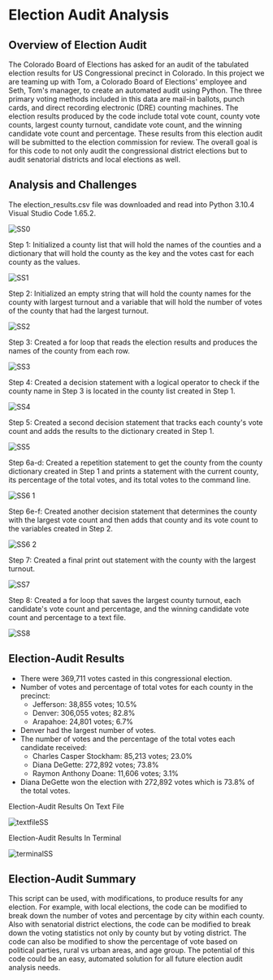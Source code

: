 # Election Audit Analysis
## Overview of Election Audit
The Colorado Board of Elections has asked for an audit of the tabulated election results for US Congressional precinct in Colorado. In this project we are teaming up with Tom, a Colorado Board of Elections' employee and Seth, Tom's manager, to create an automated audit using Python. The three primary voting methods included in this data are mail-in ballots, punch cards, and direct recording electronic (DRE) counting machines. The election results produced by the code include total vote count, county vote counts, largest county turnout, candidate vote count, and the winning candidate vote count and percentage. These results from this election audit will be submitted to the election commission for review. The overall goal is for this code to not only audit the congressional district elections but to audit senatorial districts and local elections as well.

## Analysis and Challenges
The election_results.csv file was downloaded and read into Python 3.10.4 Visual Studio Code 1.65.2.

![SS0](https://user-images.githubusercontent.com/57520471/160316678-d1884fb1-b671-4bdc-bd92-85ea0326348a.png)

Step 1: Initialized a county list that will hold the names of the counties and a dictionary that will hold the county as the key and the votes cast for each county as the values.

![SS1](https://user-images.githubusercontent.com/57520471/160316704-cba25828-eeca-44a2-90b4-a6f1faf4ddc2.png)

Step 2: Initialized an empty string that will hold the county names for the county with largest turnout and a variable that will hold the number of votes of the county that had the largest turnout.

![SS2](https://user-images.githubusercontent.com/57520471/160316717-efdf3fe0-d836-471a-bb04-525843989cf9.png)

Step 3: Created a for loop that reads the election results and produces the names of the county from each row.

![SS3](https://user-images.githubusercontent.com/57520471/160316754-88b68ed4-354f-4248-8e7d-88a0045ef8a8.png)

Step 4: Created a decision statement with a logical operator to check if the county name in Step 3 is located in the county list created in Step 1. 

![SS4](https://user-images.githubusercontent.com/57520471/160316726-07b8e8f2-709c-4830-9dd0-8b96ee468700.png)

Step 5: Created a second decision statement that tracks each county's vote count and adds the results to the dictionary created in Step 1.

![SS5](https://user-images.githubusercontent.com/57520471/160316765-1095a74c-9417-4f08-bb81-6341e4af755e.png)

Step 6a-d: Created a repetition statement to get the county from the county dictionary created in Step 1 and prints a statement with the current county, its percentage of the total votes, and its total votes to the command line.

![SS6 1](https://user-images.githubusercontent.com/57520471/160316773-f6cbd469-5329-4f88-9a7c-997f9e9bebf1.png)

Step 6e-f: Created another decision statement that determines the county with the largest vote count and then adds that county and its vote count to the variables created in Step 2.

![SS6 2](https://user-images.githubusercontent.com/57520471/160316778-8095096f-3512-4412-be42-2e709d235bb1.png)

Step 7: Created a final print out statement with the county with the largest turnout. 

![SS7](https://user-images.githubusercontent.com/57520471/160317287-ef7920c8-b20d-40ea-84b8-c1203b5ba8c3.png)


Step 8: Created a for loop that saves the largest county turnout, each candidate's vote count and percentage, and the winning candidate vote count and percentage to a text file. 

![SS8](https://user-images.githubusercontent.com/57520471/160316794-a1bad085-60d4-4039-851e-59661f485be1.png)

## Election-Audit Results
* There were 369,711 votes casted in this congressional election.
* Number of votes and percentage of total votes for each county in the precinct:
  * Jefferson: 38,855 votes; 10.5%
  * Denver: 306,055 votes; 82.8%
  * Arapahoe: 24,801 votes; 6.7%
* Denver had the largest number of votes.
* The number of votes and the percentage of the total votes each candidate received:
  * Charles Casper Stockham: 85,213 votes; 23.0%
  * Diana DeGette: 272,892 votes; 73.8%
  * Raymon Anthony Doane: 11,606 votes; 3.1%
* Diana DeGette won the election with 272,892 votes which is 73.8% of the total votes.

Election-Audit Results On Text File

![textfileSS](https://user-images.githubusercontent.com/57520471/160316842-6d0330a8-ae81-4a32-a5dc-423fb336e9fe.png)

Election-Audit Results In Terminal

![terminalSS](https://user-images.githubusercontent.com/57520471/160316848-2f1586a1-fa2d-4873-8924-a70fd5f708f1.png)

## Election-Audit Summary
This script can be used, with modifications, to produce results for any election. For example, with local elections, the code can be modified to break down the number of votes and percentage by city within each county. Also with senatorial district elections, the code can be modified to break down the voting statistics not only by county but by voting district. The code can also be modified to show the percentage of vote based on political parties, rural vs urban areas, and age group. The potential of this code could be an easy, automated solution for all future election audit analysis needs. 
